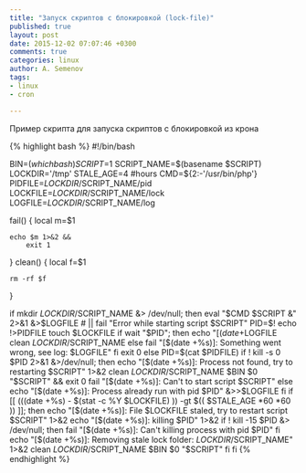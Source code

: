 ```yaml
---
title: "Запуск скриптов с блокировкой (lock-file)"
published: true
layout: post
date: 2015-12-02 07:07:46 +0300
comments: true
categories: linux
author: A. Semenov
tags: 
- linux
- cron

---
```


Пример скрипта для запуска скриптов с блокировкой из крона

<!--more-->

{% highlight bash %}
#!/bin/bash

BIN=$(which bash)
SCRIPT=$1
SCRIPT_NAME=$(basename $SCRIPT)
LOCKDIR='/tmp'
STALE_AGE=4 #hours
CMD=${2:-'/usr/bin/php'}
PIDFILE=$LOCKDIR/$SCRIPT_NAME/pid
LOCKFILE=$LOCKDIR/$SCRIPT_NAME/lock
LOGFILE=$LOCKDIR/$SCRIPT_NAME/log

fail() {
    local m=$1

    echo $m 1>&2 &&
        exit 1
}
clean() {
    local f=$1

    rm -rf $f
}

if mkdir $LOCKDIR/$SCRIPT_NAME &> /dev/null; then
    eval "$CMD $SCRIPT &"  2>&1 &>$LOGFILE # || fail "Error while starting script $SCRIPT"
    PID=$!
    echo $!>$PIDFILE
    touch $LOCKFILE
    if wait "$PID"; then
        echo "[$(date +%s)]: Success" &>$LOGFILE
        clean $LOCKDIR/$SCRIPT_NAME
    else
        fail "[$(date +%s)]: Something went wrong, see log: $LOGFILE"
    fi
    exit 0
else
    PID=$(cat $PIDFILE)
    if ! kill -s 0 $PID 2>&1 &>/dev/null; then
        echo "[$(date +%s)]: Process not found, try to restarting $SCRIPT" 1>&2
        clean $LOCKDIR/$SCRIPT_NAME
        $BIN $0 "$SCRIPT" &&
            exit 0
        fail "[$(date +%s)]: Can't to start script $SCRIPT"
    else
        echo "[$(date +%s)]: Process already run with pid $PID" &>>$LOGFILE
    fi
    if [[ $(($(date +%s) - $(stat -c %Y $LOCKFILE) )) -gt $(( $STALE_AGE *60 *60 )) ]]; then
        echo "[$(date +%s)]: File $LOCKFILE staled, try to restart script $SCRIPT" 1>&2
        echo "[$(date +%s)]: killing $PID" 1>&2
        if ! kill -15 $PID &> /dev/null; then
            fail "[$(date +%s)]: Can't killing process with pid $PID"
        fi
        echo "[$(date +%s)]: Removing stale lock folder: $LOCKDIR/$SCRIPT_NAME" 1>&2
        clean $LOCKDIR/$SCRIPT_NAME
        $BIN $0 "$SCRIPT"
    fi
fi
{% endhighlight %}

